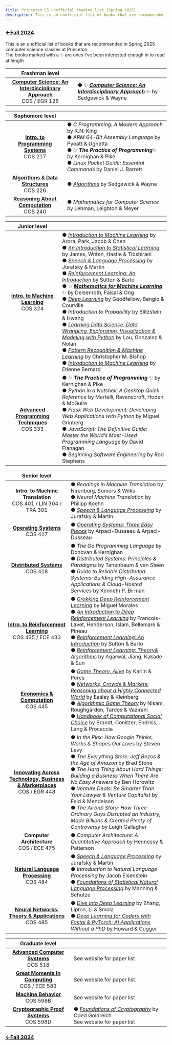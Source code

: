 ```yaml
---
title: Princeton CS unofficial reading list (Spring 2025)
description: This is an unofficial list of books that are recommended in Spring 2025 computer science classes at Princeton
---
```


### [←Fall 2024](https://dantasfiles.com/2024/09/03/princeton-cs-fa24.html)

This is an unofficial list of books that are recommended in Spring 2025 computer science classes at Princeton\
The books marked with a ✨ are ones I’ve been interested enough in to read at length

| Freshman level | |
| :---: | --- |
| **[Computer Science: An Interdisciplinary Approach](https://www.cs.princeton.edu/courses/archive/spring25/cos126/)**<br>COS / EGR 126 | ● ✨ ***[Computer Science: An Interdisciplinary Approach](https://introcs.cs.princeton.edu/java/home/)*** ✨ by Sedgewick & Wayne | 

| Sophomore level | | 
| :---: | --- |
| **[Intro. to Programming Systems](https://www.cs.princeton.edu/courses/archive/spring25/cos217/)**<br>COS 217 | ● _C Programming: A Modern Approach_ by K.N. King<br> ● _ARM 64-Bit Assembly Language_ by Pyeatt & Ughetta<br> ● ✨ ***The Practice of Programming***✨ by Kernighan & Pike<br> ● _Linux Pocket Guide: Essential Commands_ by Daniel J. Barrett | 
| **[Algorithms & Data Structures](https://www.cs.princeton.edu/courses/archive/spring25/cos226/)** <br>COS 226 | ● _[Algorithms](https://algs4.cs.princeton.edu/home/)_ by Sedgewick & Wayne |
| **[Reasoning About Computation](https://www.cs.princeton.edu/courses/archive/spring25/cos240/)** <br> COS 240 | ● _Mathematics for Computer Science_ by Lehman, Leighton & Meyer |

| Junior level | |
| :---: | --- |
| **[Intro. to Machine Learning](https://princeton-cos324.github.io/)**<br> COS 324 | ● _[Introduction to Machine Learning](https://princeton-introml.github.io/)_ by Arora, Park, Jacob & Chen<br> ● _[An Introduction to Statistical Learning](https://www.statlearning.com/)_ by James, Witten, Hastie & Tibshirani<br> ● _[Speech & Language Processing](https://web.stanford.edu/~jurafsky/slp3/)_ by Jurafsky & Martin<br> ● _[Reinforcement Learning: An Introduction](http://incompleteideas.net/book/the-book-2nd.html)_ by Sutton & Barto<br> ● ✨ ***[Mathematics for Machine Learning](https://mml-book.github.io/)*** ✨ by Deisenroth, Faisal & Ong<br> ● _[Deep Learning](https://www.deeplearningbook.org/)_ by Goodfellow, Bengio & Courville<br> ● _Introduction to Probability_ by Blitzstein & Hwang<br> ● _[Learning Data Science: Data Wrangling, Exploration, Visualization & Modeling with Python](https://learningds.org/)_ by Lau, Gonzalez & Nolan<br> ● _[Pattern Recognition & Machine Learning](https://www.microsoft.com/en-us/research/publication/pattern-recognition-machine-learning/)_ by Christopher M. Bishop<br> ●  _[Introduction to Machine Learning](https://www.wolfram.com/language/introduction-machine-learning/)_ by Etienne Bernard | 
| **[Advanced Programming Techniques](https://www.cs.princeton.edu/courses/archive/spring25/cos333/)** <br> COS 333 | ● ✨ ***The Practice of Programming*** ✨ by Kernighan & Pike<br> ●  _Python in a Nutshell: A Desktop Quick Reference_ by Martelli, Ravenscroft, Hoden & McGuire<br> ●  _Flask Web Development: Developing Web Applications with Python_ by Miguel Grinberg<br> ●  _JavaScript: The Definitive Guide: Master the World’s Most-Used Programming Language_ by David Flanagan <br> ● _Beginning Software Engineering_ by Rod Stephens | 

| Senior level | |
| :---: | --- |
| **Intro. to Machine Translation** <br> COS 401 / LIN 304 / TRA 301 | ● _Readings in Machine Translation_ by Nirenburg, Somers & Wilks <br> ● _Neural Machine Translation_ by Philipp Koehn <br> ● _[Speech & Language Processing](https://web.stanford.edu/~jurafsky/slp3/)_ by Jurafsky & Martin |
| **[Operating Systems](https://www.cs.princeton.edu/courses/archive/spring25/cos417/)** <br> COS 417 | ● _[Operating Systems: Three Easy Pieces](https://pages.cs.wisc.edu/~remzi/OSTEP/)_ by Arpaci-Dusseau & Arpaci-Dusseau |
| **[Distributed Systems](https://www.cs.princeton.edu/courses/archive/spring25/cos418/)** <br> COS 418 | ● *The Go Programming Language* by Donovan & Kernighan <br> ● *Distributed Systems: Principles & Paradigms* by Tanenbaum & van Steen <br> ● *Guide to Reliable Distributed Systems: Building High-Assurance Applications & Cloud-Hosted Services* by Kenneth P. Birman |
| **[Intro. to Reinforcement Learning](https://ben-eysenbach.github.io/intro-rl/)** <br> COS 435 / ECE 433 | ● _[Grokking Deep Reinforcement Learning](https://github.com/mimoralea/gdrl)_ by Miguel Morales <br> ● _[An Introduction to Deep Reinforcement Learning](https://arxiv.org/abs/1811.12560)_ by Francois-Lavet, Henderson, Islam, Bellemare & Pineau <br> ●  _[Reinforcement Learning: An Introduction](http://incompleteideas.net/book/the-book-2nd.html)_ by Sutton & Barto <br> ● _[Reinforcement Learning: Theory& Algorithms](https://rltheorybook.github.io/)_ by Agarwal, Jiang, Kakade & Sun |
| **[Economics & Computation](https://www.cs.princeton.edu/courses/archive/spring25/cos445/)** <br> COS 445 | ● _[Game Theory, Alive](https://homes.cs.washington.edu/~karlin/)_ by Karlin & Peres <br> ● _[Networks, Crowds & Markets: Reasoning about a Highly Connected World](https://www.cs.cornell.edu/home/kleinber/networks-book/)_ by Easley & Kleinberg <br> ● _[Algorithmic Game Theory](https://www.cambridge.org/us/universitypress/subjects/computer-science/algorithmics-complexity-computer-algebra-and-computational-g/algorithmic-game-theory?format=HB)_ by Nisam, Roughgarden, Tardos & Vazirani <br> ● _[Handbook of Computational Social Choice](https://www.cambridge.org/us/universitypress/subjects/computer-science/artificial-intelligence-and-natural-language-processing/handbook-computational-social-choice?format=HB&isbn=9781107060432)_ by Brandt, Conitzer, Endriss, Lang & Procaccia |
| **[Innovating Across Technology, Business & Marketplaces](https://www.cs.princeton.edu/courses/archive/spring25/cos448/)** <br> COS / EGR 448 | ● _In the Plex: How Google Thinks, Works & Shapes Our Lives_ by Steven Levy <br> ● _The Everything Store: Jeff Bezos & the Age of Amazon_ by Brad Stone <br> ● _The Hard Thing About Hard Things: Building a Business When There Are No Easy Answers_ by Ben Horowitz <br> ●  _Venture Deals: Be Smarter Than Your Lawyer & Venture Capitalist_ by Feld & Mendelson <br> ●  _The Airbnb Story: How Three Ordinary Guys Disrupted an Industry, Made Billions & Created Plenty of Controversy_ by Leigh Gallagher |
| **Computer Architecture** <br> COS / ECE 475 | ●  _Computer Architecture: A Quantitative Approach_ by Hennessy & Patterson |
| **[Natural Language Processing](https://princeton-nlp.github.io/cos484/)** <br> COS 484 | ● _[Speech & Language Processing](https://web.stanford.edu/~jurafsky/slp3/)_ by Jurafsky & Martin <br> ● _Introduction to Natural Language Processing_ by Jacob Eisenstein <br> ● _[Foundations of Statistical Natural Language Processing](https://nlp.stanford.edu/fsnlp/)_ by Manning & Schutze |
| **[Neural Networks: Theory & Applications](https://cos485.github.io/)** <br> COS 485 | ● _[Dive Into Deep Learning](https://d2l.ai/)_ by Zhang, Lipton, Li & Smola <br> ● _[Deep Learning for Coders with Fastai & PyTorch: AI Applications Without a PhD](https://course.fast.ai/)_ by Howard & Gugger |

| Graduate level | |
| :---: | --- |
| **[Advanced Computer Systems](https://www.cs.princeton.edu/courses/archive/spring25/cos418/518.html)** <br> COS 518 | See website for paper list |
| **[Great Moments in Computing](https://mrm.scholar.princeton.edu/document/21)** <br> COS / ECE 583 | See website for paper list |
| **[Machine Behavior](https://manoelhortaribeiro.github.io/teaching/spring2025_machine_behavior)** <br> COS 598B | See website for paper list |
| **[Cryptographic Proof Systems](https://sites.google.com/view/alex-lombardi/home/cos-598d-spring-2025-princeton)** <br> COS 598D | ●  _[Foundations of Cryptography](https://www.wisdom.weizmann.ac.il/~/oded/foc-book.html)_ by Oded Goldreich <br> See website for paper list |

### [←Fall 2024](https://dantasfiles.com/2024/09/03/princeton-cs-fa24.html)
